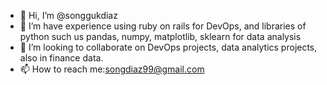 - 👋 Hi, I’m @songgukdiaz
- 🌱 I’m have experience using ruby on rails for DevOps, and libraries of python such us pandas, numpy, matplotlib, sklearn for data analysis
- 💞️ I’m looking to collaborate on DevOps projects, data analytics projects, also in finance data.
- 📫 How to reach me:songdiaz99@gmail.com

<!---
songgukdiaz/songgukdiaz is a ✨ special ✨ repository because its `README.md` (this file) appears on your GitHub profile.
You can click the Preview link to take a look at your changes.
--->

